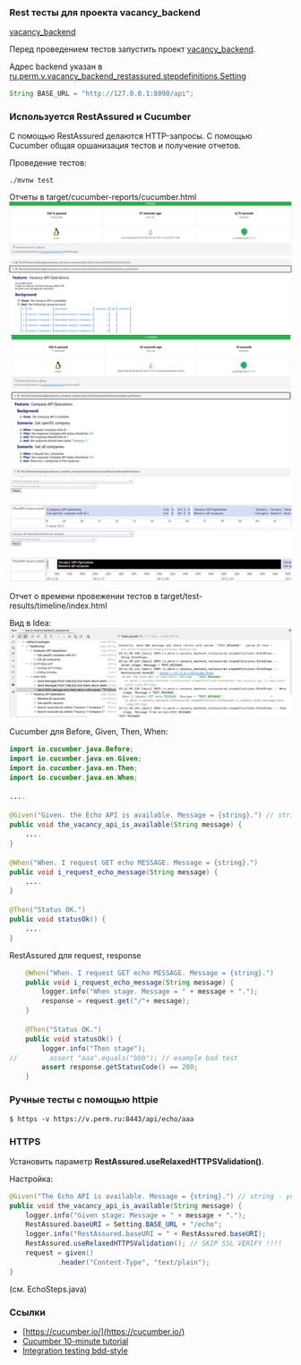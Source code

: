 ### Rest тесты для проекта vacancy_backend
[vacancy_backend](https://github.com/cherepakhin/family/tree/master/src/main/resources/db/migration)

Перед проведением тестов запустить проект [vacancy_backend](https://github.com/cherepakhin/family/tree/master/src/main/resources/db/migration).

Адрес backend указан в [ru.perm.v.vacancy_backend_restassured.stepdefinitions.Setting](src/test/ru/perm/v/vacancy_backend_restassured/stepdefinitions/Setting.java)

````java
String BASE_URL = "http://127.0.0.1:8090/api";
````

### Используется RestAssured и Cucumber

С помощью RestAssured делаются HTTP-запросы. С помощью Cucumber общая оршанизация тестов и получение отчетов.

Проведение тестов:

````shell
./mvnw test
````

Отчеты в target/cucumber-reports/cucumber.html
![Результаты тестов](doc/test_result.png "Результаты тестов")
![Результаты тестов1](doc/cucumber_result.png "Результаты тестов")
![Продолжительность тестов](doc/cucumber_timeline.png "Продолжительность тестов")
![Продолжительность одного из тестов](doc/cucumber_timeline_one_test.png "Продолжительность одного из тестов")

Отчет о времени провежении тестов в target/test-results/timeline/index.html

Вид в Idea:
![Вид в Idea](doc/idea_report.png)

Cucumber для Before, Given, Then, When:

````java
import io.cucumber.java.Before;
import io.cucumber.java.en.Given;
import io.cucumber.java.en.Then;
import io.cucumber.java.en.When;

....

@Given("Given. the Echo API is available. Message = {string}.") // string - указать тип
public void the_vacancy_api_is_available(String message) {
    ....
}

@When("When. I request GET echo MESSAGE. Message = {string}.")
public void i_request_echo_message(String message) {
    ....
}

@Then("Status OK.")
public void statusOk() {
    ....
}

````

RestAssured для request, response

````java
    @When("When. I request GET echo MESSAGE. Message = {string}.")
    public void i_request_echo_message(String message) {
        logger.info("When stage. Message = " + message + ".");
        response = request.get("/"+ message);
    }

    @Then("Status OK.")
    public void statusOk() {
        logger.info("Then stage");
//        assert "aaa".equals("bbb"); // example bad test
        assert response.getStatusCode() == 200;
    }

````

### Ручные тесты с помощью httpie

````shell
$ https -v https://v.perm.ru:8443/api/echo/aaa
````

### HTTPS

Установить параметр __RestAssured.useRelaxedHTTPSValidation()__.

Настройка:

````java
@Given("The Echo API is available. Message = {string}.") // string - указать тип
public void the_vacancy_api_is_available(String message) {
    logger.info("Given stage: Message = " + message + ".");
    RestAssured.baseURI = Setting.BASE_URL + "/echo";
    logger.info("RestAssured.baseURI = " + RestAssured.baseURI);
    RestAssured.useRelaxedHTTPSValidation(); // SKIP SSL VERIFY !!!!
    request = given()
            .header("Content-Type", "text/plain");
}
````

(см. EchoSteps.java)

### Ссылки

- [https://cucumber.io/](https://cucumber.io/)
- [Cucumber 10-minute tutorial](https://cucumber.io/docs/guides/10-minute-tutorial/)
- [Integration testing bdd-style](https://www.codecrumbs.dev/posts/cucumber-integration-tests/)
